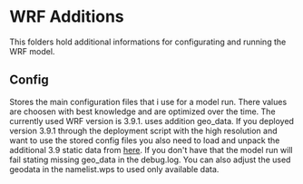 # WRF Additions

This folders hold additional informations for configurating and running the WRF model.

## Config
Stores the main configuration files that i use for a model run. There values are choosen with best
knowledge and are optimized over the time. The currently used WRF version is 3.9.1. uses addition 
geo_data. If you deployed version 3.9.1 through the deployment script with the high resolution and
want to use the stored config files you also need to load and unpack the additional 3.9 static data
from [here](http://www2.mmm.ucar.edu/wrf/users/download/get_sources_wps_geog_V3.html). If you don't
have that the model run will fail stating missing geo_data in the debug.log. You can also adjust 
the used geodata in the namelist.wps to used only available data.
